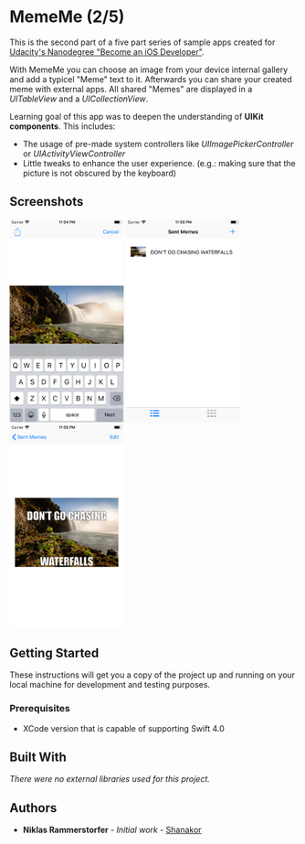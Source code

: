 # MemeMe (2/5)

This is the second part of a five part series of sample apps created for [Udacity's Nanodegree "Become an iOS Developer"](https://udacity.com/course/ios-developer-nanodegree--nd003).

With MemeMe you can choose an image from your device internal gallery and add a typicel "Meme" text to it. Afterwards
you can share your created meme with external apps. All shared "Memes" are displayed in a _UITableView_ and a _UICollectionView_.

Learning goal of this app was to deepen the understanding of __UIKit components__. This includes:

* The usage of pre-made system controllers like _UIImagePickerController_ or _UIActivityViewController_
* Little tweaks to enhance the user experience. (e.g.: making sure that the picture is not obscured by the keyboard)

## Screenshots
<img src="01.png" width="200"/> <img src="02.png" width="200"/> <img src="03.png" width="200"/>

## Getting Started

These instructions will get you a copy of the project up and running on your local machine for development and testing purposes.

### Prerequisites

* XCode version that is capable of supporting Swift 4.0

## Built With

_There were no external libraries used for this project._

## Authors

* **Niklas Rammerstorfer** - *Initial work* - [Shanakor](https://github.com/Shanakor)
